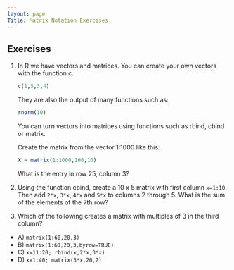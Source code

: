 ```yaml
---
layout: page
Title: Matrix Notation Exercises
---
```



## Exercises

1. In R we have vectors and matrices. You can create your own vectors with the function c.

    
    ```r
    c(1,5,3,4)
    ```

    They are also the output of many functions such as:

    
    ```r
    rnorm(10)
    ```

    You can turn vectors into matrices using functions such as rbind, cbind or matrix.

    Create the matrix from the vector 1:1000 like this:

    
    ```r
    X = matrix(1:1000,100,10)
    ```

    What is the entry in row 25, column 3?



2. Using the function cbind, create a 10 x 5 matrix with first column `x=1:10`. Then add `2*x`, `3*x`, `4*x` and `5*x` to columns 2 through 5. What is the sum of the elements of the 7th row?



3. Which of the following creates a matrix with multiples of 3 in the third column?
  - A) `matrix(1:60,20,3)`
  - B) `matrix(1:60,20,3,byrow=TRUE)`
  - C) `x=11:20; rbind(x,2*x,3*x)`
  - D) `x=1:40; matrix(3*x,20,2)`




